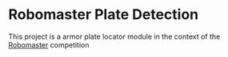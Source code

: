 # Robomaster Plate Detection

This project is a armor plate locator module in the context of the [Robomaster](https://www.robomaster.com/en-US]) competition
